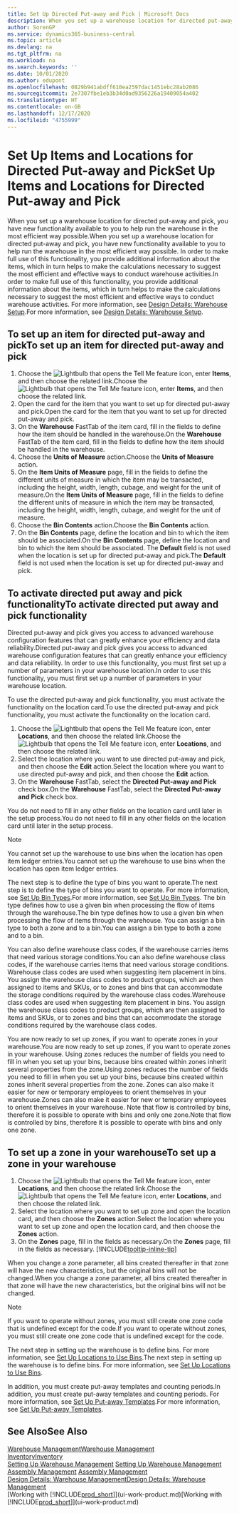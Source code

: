 ```yaml
---
title: Set Up Directed Put-away and Pick | Microsoft Docs
description: When you set up a warehouse location for directed put-away and pick, you have new functionality available to you to help run the warehouse in the most efficient way possible.
author: SorenGP
ms.service: dynamics365-business-central
ms.topic: article
ms.devlang: na
ms.tgt_pltfrm: na
ms.workload: na
ms.search.keywords: ''
ms.date: 10/01/2020
ms.author: edupont
ms.openlocfilehash: 0829b941abdff610ea2597dac1451ebc28ab2086
ms.sourcegitcommit: 2e7307fbe1eb3b34d0ad9356226a19409054a402
ms.translationtype: HT
ms.contentlocale: en-GB
ms.lasthandoff: 12/17/2020
ms.locfileid: "4755999"
---
```

# <a name="set-up-items-and-locations-for-directed-put-away-and-pick"></a><span data-ttu-id="33c8b-103">Set Up Items and Locations for Directed Put-away and Pick</span><span class="sxs-lookup"><span data-stu-id="33c8b-103">Set Up Items and Locations for Directed Put-away and Pick</span></span>
<span data-ttu-id="33c8b-104">When you set up a warehouse location for directed put-away and pick, you have new functionality available to you to help run the warehouse in the most efficient way possible.</span><span class="sxs-lookup"><span data-stu-id="33c8b-104">When you set up a warehouse location for directed put-away and pick, you have new functionality available to you to help run the warehouse in the most efficient way possible.</span></span> <span data-ttu-id="33c8b-105">In order to make full use of this functionality, you provide additional information about the items, which in turn helps to make the calculations necessary to suggest the most efficient and effective ways to conduct warehouse activities.</span><span class="sxs-lookup"><span data-stu-id="33c8b-105">In order to make full use of this functionality, you provide additional information about the items, which in turn helps to make the calculations necessary to suggest the most efficient and effective ways to conduct warehouse activities.</span></span> <span data-ttu-id="33c8b-106">For more information, see [Design Details: Warehouse Setup](design-details-warehouse-setup.md).</span><span class="sxs-lookup"><span data-stu-id="33c8b-106">For more information, see [Design Details: Warehouse Setup](design-details-warehouse-setup.md).</span></span>

## <a name="to-set-up-an-item-for-directed-put-away-and-pick"></a><span data-ttu-id="33c8b-107">To set up an item for directed put-away and pick</span><span class="sxs-lookup"><span data-stu-id="33c8b-107">To set up an item for directed put-away and pick</span></span>  
1.  <span data-ttu-id="33c8b-108">Choose the ![Lightbulb that opens the Tell Me feature](media/ui-search/search_small.png "Tell me what you want to do") icon, enter **Items**, and then choose the related link.</span><span class="sxs-lookup"><span data-stu-id="33c8b-108">Choose the ![Lightbulb that opens the Tell Me feature](media/ui-search/search_small.png "Tell me what you want to do") icon, enter **Items**, and then choose the related link.</span></span>  
2.  <span data-ttu-id="33c8b-109">Open the card for the item that you want to set up for directed put-away and pick.</span><span class="sxs-lookup"><span data-stu-id="33c8b-109">Open the card for the item that you want to set up for directed put-away and pick.</span></span>
3. <span data-ttu-id="33c8b-110">On the **Warehouse** FastTab of the item card, fill in the fields to define how the item should be handled in the warehouse.</span><span class="sxs-lookup"><span data-stu-id="33c8b-110">On the **Warehouse** FastTab of the item card, fill in the fields to define how the item should be handled in the warehouse.</span></span>  
4.  <span data-ttu-id="33c8b-111">Choose the **Units of Measure** action.</span><span class="sxs-lookup"><span data-stu-id="33c8b-111">Choose the **Units of Measure** action.</span></span>
5. <span data-ttu-id="33c8b-112">On the **Item Units of Measure** page, fill in the fields to define the different units of measure in which the item may be transacted, including the height, width, length, cubage, and weight for the unit of measure.</span><span class="sxs-lookup"><span data-stu-id="33c8b-112">On the **Item Units of Measure** page, fill in the fields to define the different units of measure in which the item may be transacted, including the height, width, length, cubage, and weight for the unit of measure.</span></span>
6. <span data-ttu-id="33c8b-113">Choose the **Bin Contents** action.</span><span class="sxs-lookup"><span data-stu-id="33c8b-113">Choose the **Bin Contents** action.</span></span>
7. <span data-ttu-id="33c8b-114">On the **Bin Contents** page, define the location and bin to which the item should be associated.</span><span class="sxs-lookup"><span data-stu-id="33c8b-114">On the **Bin Contents** page, define the location and bin to which the item should be associated.</span></span> <span data-ttu-id="33c8b-115">The **Default** field is not used when the location is set up for directed put-away and pick.</span><span class="sxs-lookup"><span data-stu-id="33c8b-115">The **Default** field is not used when the location is set up for directed put-away and pick.</span></span>  

## <a name="to-activate-directed-put-away-and-pick-functionality"></a><span data-ttu-id="33c8b-116">To activate directed put away and pick functionality</span><span class="sxs-lookup"><span data-stu-id="33c8b-116">To activate directed put away and pick functionality</span></span>  
<span data-ttu-id="33c8b-117">Directed put-away and pick gives you access to advanced warehouse configuration features that can greatly enhance your efficiency and data reliability.</span><span class="sxs-lookup"><span data-stu-id="33c8b-117">Directed put-away and pick gives you access to advanced warehouse configuration features that can greatly enhance your efficiency and data reliability.</span></span> <span data-ttu-id="33c8b-118">In order to use this functionality, you must first set up a number of parameters in your warehouse location.</span><span class="sxs-lookup"><span data-stu-id="33c8b-118">In order to use this functionality, you must first set up a number of parameters in your warehouse location.</span></span>  

<span data-ttu-id="33c8b-119">To use the directed put-away and pick functionality, you must activate the functionality on the location card.</span><span class="sxs-lookup"><span data-stu-id="33c8b-119">To use the directed put-away and pick functionality, you must activate the functionality on the location card.</span></span>    
1.  <span data-ttu-id="33c8b-120">Choose the ![Lightbulb that opens the Tell Me feature](media/ui-search/search_small.png "Tell me what you want to do") icon, enter **Locations**, and then choose the related link.</span><span class="sxs-lookup"><span data-stu-id="33c8b-120">Choose the ![Lightbulb that opens the Tell Me feature](media/ui-search/search_small.png "Tell me what you want to do") icon, enter **Locations**, and then choose the related link.</span></span>  
2.  <span data-ttu-id="33c8b-121">Select the location where you want to use directed put-away and pick, and then choose the **Edit** action.</span><span class="sxs-lookup"><span data-stu-id="33c8b-121">Select the location where you want to use directed put-away and pick, and then choose the **Edit** action.</span></span>  
3.  <span data-ttu-id="33c8b-122">On the **Warehouse** FastTab, select the **Directed Put-away and Pick** check box.</span><span class="sxs-lookup"><span data-stu-id="33c8b-122">On the **Warehouse** FastTab, select the **Directed Put-away and Pick** check box.</span></span>  

<span data-ttu-id="33c8b-123">You do not need to fill in any other fields on the location card until later in the setup process.</span><span class="sxs-lookup"><span data-stu-id="33c8b-123">You do not need to fill in any other fields on the location card until later in the setup process.</span></span>  

> [!NOTE]  
>  <span data-ttu-id="33c8b-124">You cannot set up the warehouse to use bins when the location has open item ledger entries.</span><span class="sxs-lookup"><span data-stu-id="33c8b-124">You cannot set up the warehouse to use bins when the location has open item ledger entries.</span></span>  

<span data-ttu-id="33c8b-125">The next step is to define the type of bins you want to operate.</span><span class="sxs-lookup"><span data-stu-id="33c8b-125">The next step is to define the type of bins you want to operate.</span></span> <span data-ttu-id="33c8b-126">For more information, see [Set Up Bin Types](warehouse-how-to-set-up-bin-types.md).</span><span class="sxs-lookup"><span data-stu-id="33c8b-126">For more information, see [Set Up Bin Types](warehouse-how-to-set-up-bin-types.md).</span></span> <span data-ttu-id="33c8b-127">The bin type defines how to use a given bin when processing the flow of items through the warehouse.</span><span class="sxs-lookup"><span data-stu-id="33c8b-127">The bin type defines how to use a given bin when processing the flow of items through the warehouse.</span></span> <span data-ttu-id="33c8b-128">You can assign a bin type to both a zone and to a bin.</span><span class="sxs-lookup"><span data-stu-id="33c8b-128">You can assign a bin type to both a zone and to a bin.</span></span>  

<span data-ttu-id="33c8b-129">You can also define warehouse class codes, if the warehouse carries items that need various storage conditions.</span><span class="sxs-lookup"><span data-stu-id="33c8b-129">You can also define warehouse class codes, if the warehouse carries items that need various storage conditions.</span></span> <span data-ttu-id="33c8b-130">Warehouse class codes are used when suggesting item placement in bins. You assign the warehouse class codes to product groups, which are then assigned to items and SKUs, or to zones and bins that can accommodate the storage conditions required by the warehouse class codes.</span><span class="sxs-lookup"><span data-stu-id="33c8b-130">Warehouse class codes are used when suggesting item placement in bins. You assign the warehouse class codes to product groups, which are then assigned to items and SKUs, or to zones and bins that can accommodate the storage conditions required by the warehouse class codes.</span></span>  

<span data-ttu-id="33c8b-131">You are now ready to set up zones, if you want to operate zones in your warehouse.</span><span class="sxs-lookup"><span data-stu-id="33c8b-131">You are now ready to set up zones, if you want to operate zones in your warehouse.</span></span> <span data-ttu-id="33c8b-132">Using zones reduces the number of fields you need to fill in when you set up your bins, because bins created within zones inherit several properties from the zone.</span><span class="sxs-lookup"><span data-stu-id="33c8b-132">Using zones reduces the number of fields you need to fill in when you set up your bins, because bins created within zones inherit several properties from the zone.</span></span> <span data-ttu-id="33c8b-133">Zones can also make it easier for new or temporary employees to orient themselves in your warehouse.</span><span class="sxs-lookup"><span data-stu-id="33c8b-133">Zones can also make it easier for new or temporary employees to orient themselves in your warehouse.</span></span> <span data-ttu-id="33c8b-134">Note that flow is controlled by bins, therefore it is possible to operate with bins and only one zone.</span><span class="sxs-lookup"><span data-stu-id="33c8b-134">Note that flow is controlled by bins, therefore it is possible to operate with bins and only one zone.</span></span>  

## <a name="to-set-up-a-zone-in-your-warehouse"></a><span data-ttu-id="33c8b-135">To set up a zone in your warehouse</span><span class="sxs-lookup"><span data-stu-id="33c8b-135">To set up a zone in your warehouse</span></span>  
1.  <span data-ttu-id="33c8b-136">Choose the ![Lightbulb that opens the Tell Me feature](media/ui-search/search_small.png "Tell me what you want to do") icon, enter **Locations**, and then choose the related link.</span><span class="sxs-lookup"><span data-stu-id="33c8b-136">Choose the ![Lightbulb that opens the Tell Me feature](media/ui-search/search_small.png "Tell me what you want to do") icon, enter **Locations**, and then choose the related link.</span></span>  
2.  <span data-ttu-id="33c8b-137">Select the location where you want to set up zone and open the location card, and then choose the **Zones** action.</span><span class="sxs-lookup"><span data-stu-id="33c8b-137">Select the location where you want to set up zone and open the location card, and then choose the **Zones** action.</span></span>  
3.  <span data-ttu-id="33c8b-138">On the **Zones** page, fill in the fields as necessary.</span><span class="sxs-lookup"><span data-stu-id="33c8b-138">On the **Zones** page, fill in the fields as necessary.</span></span> [!INCLUDE[tooltip-inline-tip](includes/tooltip-inline-tip_md.md)]  

<span data-ttu-id="33c8b-139">When you change a zone parameter, all bins created thereafter in that zone will have the new characteristics, but the original bins will not be changed.</span><span class="sxs-lookup"><span data-stu-id="33c8b-139">When you change a zone parameter, all bins created thereafter in that zone will have the new characteristics, but the original bins will not be changed.</span></span>  

> [!NOTE]  
>  <span data-ttu-id="33c8b-140">If you want to operate without zones, you must still create one zone code that is undefined except for the code.</span><span class="sxs-lookup"><span data-stu-id="33c8b-140">If you want to operate without zones, you must still create one zone code that is undefined except for the code.</span></span>  

<span data-ttu-id="33c8b-141">The next step in setting up the warehouse is to define bins. For more information, see [Set Up Locations to Use Bins](warehouse-how-to-set-up-locations-to-use-bins.md).</span><span class="sxs-lookup"><span data-stu-id="33c8b-141">The next step in setting up the warehouse is to define bins. For more information, see [Set Up Locations to Use Bins](warehouse-how-to-set-up-locations-to-use-bins.md).</span></span>  

<span data-ttu-id="33c8b-142">In addition, you must create put-away templates and counting periods.</span><span class="sxs-lookup"><span data-stu-id="33c8b-142">In addition, you must create put-away templates and counting periods.</span></span> <span data-ttu-id="33c8b-143">For more information, see [Set Up Put-away Templates](warehouse-how-to-set-up-put-away-templates.md).</span><span class="sxs-lookup"><span data-stu-id="33c8b-143">For more information, see [Set Up Put-away Templates](warehouse-how-to-set-up-put-away-templates.md).</span></span>  

## <a name="see-also"></a><span data-ttu-id="33c8b-144">See Also</span><span class="sxs-lookup"><span data-stu-id="33c8b-144">See Also</span></span>  
[<span data-ttu-id="33c8b-145">Warehouse Management</span><span class="sxs-lookup"><span data-stu-id="33c8b-145">Warehouse Management</span></span>](warehouse-manage-warehouse.md)  
[<span data-ttu-id="33c8b-146">Inventory</span><span class="sxs-lookup"><span data-stu-id="33c8b-146">Inventory</span></span>](inventory-manage-inventory.md)  
<span data-ttu-id="33c8b-147">[Setting Up Warehouse Management](warehouse-setup-warehouse.md)   </span><span class="sxs-lookup"><span data-stu-id="33c8b-147">[Setting Up Warehouse Management](warehouse-setup-warehouse.md)   </span></span>  
<span data-ttu-id="33c8b-148">[Assembly Management](assembly-assemble-items.md)  </span><span class="sxs-lookup"><span data-stu-id="33c8b-148">[Assembly Management](assembly-assemble-items.md)  </span></span>  
[<span data-ttu-id="33c8b-149">Design Details: Warehouse Management</span><span class="sxs-lookup"><span data-stu-id="33c8b-149">Design Details: Warehouse Management</span></span>](design-details-warehouse-management.md)  
<span data-ttu-id="33c8b-150">[Working with [!INCLUDE[prod_short](includes/prod_short.md)]](ui-work-product.md)</span><span class="sxs-lookup"><span data-stu-id="33c8b-150">[Working with [!INCLUDE[prod_short](includes/prod_short.md)]](ui-work-product.md)</span></span>  
